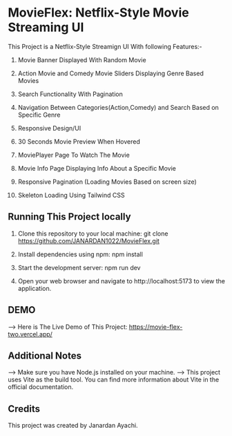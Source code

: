 # MovieFlex: Netflix-Style Movie Streaming UI
This Project is a Netflix-Style Streamign UI With following Features:-

1) Movie Banner Displayed With Random Movie

2) Action Movie and Comedy Movie Sliders Displaying Genre Based Movies

3) Search Functionality With Pagination

4) Navigation Between Categories(Action,Comedy) and Search Based on Specific Genre

5) Responsive Design/UI

6) 30 Seconds Movie Preview When Hovered

7) MoviePlayer Page To Watch The Movie

8) Movie Info Page Displaying Info About a Specific Movie

9) Responsive Pagination (Loading Movies Based on screen size)

10) Skeleton Loading Using Tailwind CSS 

## Running This Project locally

1) Clone this repository to your local machine: 
  git clone https://github.com/JANARDAN1022/MovieFlex.git

2) Install dependencies using npm: 
   npm install

3) Start the development server:
   npm run dev
   
4) Open your web browser and navigate to http://localhost:5173 to view the application.

## DEMO
--> Here is The Live Demo of This Project: https://movie-flex-two.vercel.app/

## Additional Notes
--> Make sure you have Node.js installed on your machine.
--> This project uses Vite as the build tool. You can find more information about Vite in the official documentation.

## Credits
This project was created by Janardan Ayachi.
